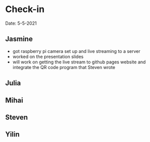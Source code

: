 # Check-in

Date: 5-5-2021

## Jasmine
- got raspberry pi camera set up and live streaming to a server
- worked on the presentation slides
- will work on getting the live stream to github pages website and integrate the QR code program that Steven wrote
  
## Julia

## Mihai

## Steven

## Yilin
